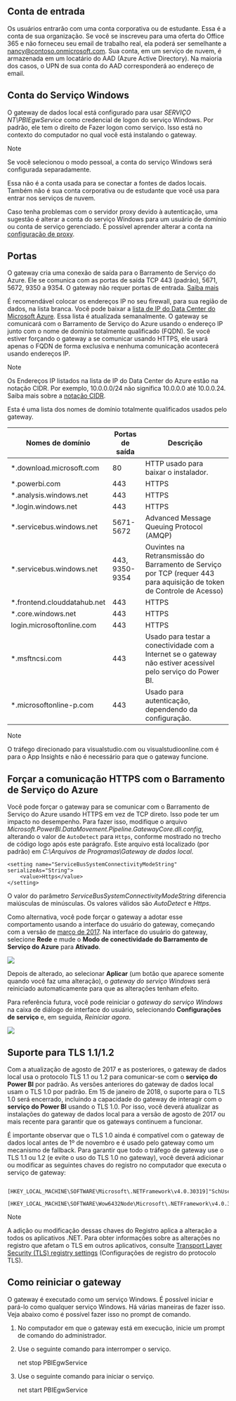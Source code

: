 ## <a name="sign-in-account"></a>Conta de entrada
Os usuários entrarão com uma conta corporativa ou de estudante. Essa é a conta de sua organização. Se você se inscreveu para uma oferta do Office 365 e não forneceu seu email de trabalho real, ela poderá ser semelhante a nancy@contoso.onmicrosoft.com. Sua conta, em um serviço de nuvem, é armazenada em um locatário do AAD (Azure Active Directory). Na maioria dos casos, o UPN de sua conta do AAD corresponderá ao endereço de email.

## <a name="windows-service-account"></a>Conta do Serviço Windows
O gateway de dados local está configurado para usar *SERVIÇO NT\PBIEgwService* como credencial de logon do serviço Windows. Por padrão, ele tem o direito de Fazer logon como serviço. Isso está no contexto do computador no qual você está instalando o gateway.

> [!NOTE]
> Se você selecionou o modo pessoal, a conta do serviço Windows será configurada separadamente.
> 
> 

Essa não é a conta usada para se conectar a fontes de dados locais.  Também não é sua conta corporativa ou de estudante que você usa para entrar nos serviços de nuvem.

Caso tenha problemas com o servidor proxy devido à autenticação, uma sugestão é alterar a conta do serviço Windows para um usuário de domínio ou conta de serviço gerenciado. É possível aprender alterar a conta na [configuração de proxy](../service-gateway-proxy.md#changing-the-gateway-service-account-to-a-domain-user).

## <a name="ports"></a>Portas
O gateway cria uma conexão de saída para o Barramento de Serviço do Azure. Ele se comunica com as portas de saída TCP 443 (padrão), 5671, 5672, 9350 a 9354.  O gateway não requer portas de entrada. [Saiba mais](https://azure.microsoft.com/documentation/articles/service-bus-fundamentals-hybrid-solutions/)

É recomendável colocar os endereços IP no seu firewall, para sua região de dados, na lista branca. Você pode baixar a [lista de IP do Data Center do Microsoft Azure](https://www.microsoft.com/download/details.aspx?id=41653). Essa lista é atualizada semanalmente. O gateway se comunicará com o Barramento de Serviço do Azure usando o endereço IP junto com o nome de domínio totalmente qualificado (FQDN). Se você estiver forçando o gateway a se comunicar usando HTTPS, ele usará apenas o FQDN de forma exclusiva e nenhuma comunicação acontecerá usando endereços IP.

> [!NOTE]
> Os Endereços IP listados na lista de IP do Data Center do Azure estão na notação CIDR. Por exemplo, 10.0.0.0/24 não significa 10.0.0.0 até 10.0.0.24. Saiba mais sobre a [notação CIDR](http://whatismyipaddress.com/cidr).
> 
> 

Esta é uma lista dos nomes de domínio totalmente qualificados usados pelo gateway.

| Nomes de domínio | Portas de saída | Descrição |
| --- | --- | --- |
| *.download.microsoft.com |80 |HTTP usado para baixar o instalador. |
| *.powerbi.com |443 |HTTPS |
| *.analysis.windows.net |443 |HTTPS |
| *.login.windows.net |443 |HTTPS |
| *.servicebus.windows.net |5671-5672 |Advanced Message Queuing Protocol (AMQP) |
| *.servicebus.windows.net |443, 9350-9354 |Ouvintes na Retransmissão do Barramento de Serviço por TCP (requer 443 para aquisição de token de Controle de Acesso) |
| *.frontend.clouddatahub.net |443 |HTTPS |
| *.core.windows.net |443 |HTTPS |
| login.microsoftonline.com |443 |HTTPS |
| *.msftncsi.com |443 |Usado para testar a conectividade com a Internet se o gateway não estiver acessível pelo serviço do Power BI. |
| *.microsoftonline-p.com |443 |Usado para autenticação, dependendo da configuração. |

> [!NOTE]
> O tráfego direcionado para visualstudio.com ou visualstudioonline.com é para o App Insights e não é necessário para que o gateway funcione.
> 
> 

## <a name="forcing-https-communication-with-azure-service-bus"></a>Forçar a comunicação HTTPS com o Barramento de Serviço do Azure
Você pode forçar o gateway para se comunicar com o Barramento de Serviço do Azure usando HTTPS em vez de TCP direto. Isso pode ter um impacto no desempenho. Para fazer isso, modifique o arquivo *Microsoft.PowerBI.DataMovement.Pipeline.GatewayCore.dll.config*, alterando o valor de `AutoDetect` para `Https`, conforme mostrado no trecho de código logo após este parágrafo. Este arquivo está localizado (por padrão) em *C:\Arquivos de Programas\Gateway de dados local*.

```
<setting name="ServiceBusSystemConnectivityModeString" serializeAs="String">
    <value>Https</value>
</setting>
```

O valor do parâmetro *ServiceBusSystemConnectivityModeString* diferencia maiúsculas de minúsculas. Os valores válidos são *AutoDetect* e *Https*.

Como alternativa, você pode forçar o gateway a adotar esse comportamento usando a interface do usuário do gateway, começando com a versão de [março de 2017](https://powerbi.microsoft.com/blog/power-bi-gateways-march-update/). Na interface do usuário do gateway, selecione **Rede** e mude o **Modo de conectividade do Barramento de Serviço do Azure** para **Ativado**.

![](./media/gateway-onprem-accounts-ports-more/gw-onprem_01.png)

Depois de alterado, ao selecionar **Aplicar** (um botão que aparece somente quando você faz uma alteração), o *gateway do serviço Windows* será reiniciado automaticamente para que as alterações tenham efeito.

Para referência futura, você pode reiniciar o *gateway do serviço Windows* na caixa de diálogo de interface do usuário, selecionando **Configurações de serviço** e, em seguida, *Reiniciar agora*.

![](./media/gateway-onprem-accounts-ports-more/gw-onprem_02.png)

## <a name="support-for-tls-1112"></a>Suporte para TLS 1.1/1.2
Com a atualização de agosto de 2017 e as posteriores, o gateway de dados local usa o protocolo TLS 1.1 ou 1.2 para comunicar-se com o **serviço do Power BI** por padrão. As versões anteriores do gateway de dados local usam o TLS 1.0 por padrão. Em 15 de janeiro de 2018, o suporte para o TLS 1.0 será encerrado, incluindo a capacidade do gateway de interagir com o **serviço do Power BI** usando o TLS 1.0. Por isso, você deverá atualizar as instalações do gateway de dados local para a versão de agosto de 2017 ou mais recente para garantir que os gateways continuem a funcionar.

É importante observar que o TLS 1.0 ainda é compatível com o gateway de dados local antes de 1º de novembro e é usado pelo gateway como um mecanismo de fallback. Para garantir que todo o tráfego de gateway use o TLS 1.1 ou 1.2 (e evite o uso do TLS 1.0 no gateway), você deverá adicionar ou modificar as seguintes chaves do registro no computador que executa o serviço de gateway:

        [HKEY_LOCAL_MACHINE\SOFTWARE\Microsoft\.NETFramework\v4.0.30319]"SchUseStrongCrypto"=dword:00000001
        [HKEY_LOCAL_MACHINE\SOFTWARE\Wow6432Node\Microsoft\.NETFramework\v4.0.30319]"SchUseStrongCrypto"=dword:00000001

> [!NOTE]
> A adição ou modificação dessas chaves do Registro aplica a alteração a todos os aplicativos .NET. Para obter informações sobre as alterações no registro que afetam o TLS em outros aplicativos, consulte [Transport Layer Security (TLS) registry settings](https://docs.microsoft.com/windows-server/security/tls/tls-registry-settings) (Configurações de registro do protocolo TLS).
> 
> 

## <a name="how-to-restart-the-gateway"></a>Como reiniciar o gateway
O gateway é executado como um serviço Windows. É possível iniciar e pará-lo como qualquer serviço Windows. Há várias maneiras de fazer isso. Veja abaixo como é possível fazer isso no prompt de comando.

1. No computador em que o gateway está em execução, inicie um prompt de comando do administrador.
2. Use o seguinte comando para interromper o serviço.
   
   net stop PBIEgwService
3. Use o seguinte comando para iniciar o serviço.
   
   net start PBIEgwService

